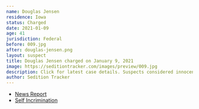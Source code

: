 ```yaml
---
name: Douglas Jensen
residence: Iowa
status: Charged
date: 2021-01-09
age: 41
jurisdiction: Federal
before: 009.jpg
after: douglas-jensen.png
layout: suspect
title: Douglas Jensen charged on January 9, 2021
image: https://seditiontracker.com/images/preview/009.jpg
description: Click for latest case details. Suspects considered innocent until proven guilty.
author: Sedition Tracker
---
```


- [News Report](https://www.desmoinesregister.com/story/news/2021/01/09/fbi-arrests-des-moines-man-who-us-capitol-riot-booked-into-polk-county-jail-washington-dc/6607953002/)
- [Self Incrimination](https://heavy.com/news/doug-jensen/)
